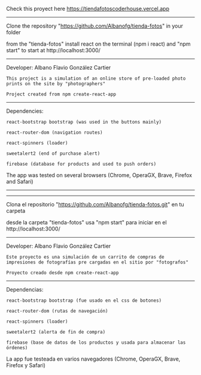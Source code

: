 Check this proyect here https://tiendafotoscoderhouse.vercel.app
<hr/>

Clone the repository "https://github.com/Albanofg/tienda-fotos" in your folder

from the "tienda-fotos" install react on the terminal (npm i react) and "npm start" to start at http://localhost:3000/

<hr/>

Developer: Albano Flavio González Cartier


    This project is a simulation of an online store of pre-loaded photo prints on the site by "photographers"

    Project created from npm create-react-app

<hr/>

Dependencies:

    react-bootstrap bootstrap (was used in the buttons mainly)

    react-router-dom (navigation routes)

    react-spinners (loader)

    sweetalert2 (end of purchase alert)
    
    firebase (database for products and used to push orders)

The app was tested on several browsers (Chrome, OperaGX, Brave, Firefox and Safari)


<hr/>
<hr/>

Clona el repositorio "https://github.com/Albanofg/tienda-fotos.git" en tu carpeta

desde la carpeta "tienda-fotos" usa "npm start" para iniciar en el http://localhost:3000/

<hr/>

Developer: Albano Flavio González Cartier


    Este proyecto es una simulación de un carrito de compras de impresiones de fotografías pre cargadas en el sitio por "fotografos"

    Proyecto creado desde npm create-react-app

<hr/>

Dependencias:

    react-bootstrap bootstrap (fue usado en el css de botones)

    react-router-dom (rutas de navegación)  

    react-spinners (loader)

    sweetalert2 (alerta de fin de compra)
    
    firebase (base de datos de los productos y usada para almacenar las órdenes)

La app fue testeada en varios navegadores (Chrome, OperaGX, Brave, Firefox y Safari)



